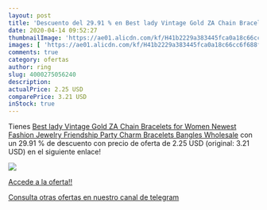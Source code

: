 ```yaml
---
layout: post
title: 'Descuento del 29.91 % en Best lady Vintage Gold ZA Chain Bracelet'
date: 2020-04-14 09:52:27
thumbnailImage: 'https://ae01.alicdn.com/kf/H41b2229a383445fca0a18c66cc6f688fv/Best-lady-Vintage-Gold-ZA-Chain-Bracelets-for-Women-Newest-Fashion-Jewelry-Friendship-Party-Charm-Bracelets.jpg_350x350._SL200_.jpg'
images: [ 'https://ae01.alicdn.com/kf/H41b2229a383445fca0a18c66cc6f688fv/Best-lady-Vintage-Gold-ZA-Chain-Bracelets-for-Women-Newest-Fashion-Jewelry-Friendship-Party-Charm-Bracelets.jpg_350x350._SL200_.jpg' ]
comments: true
category: ofertas
author: ring
slug: 4000275056240
description:
actualPrice: 2.25 USD
comparePrice: 3.21 USD
inStock: true
---
```


Tienes [Best lady Vintage Gold ZA Chain Bracelets for Women Newest Fashion Jewelry Friendship Party Charm Bracelets Bangles Wholesale](https://www.amazon.com/dp/4000275056240/?tag=redken08-20) con un 29.91 % de descuento con precio de oferta de 2.25 USD (original: 3.21 USD) en el siguiente enlace!

[![](https://ae01.alicdn.com/kf/H41b2229a383445fca0a18c66cc6f688fv/Best-lady-Vintage-Gold-ZA-Chain-Bracelets-for-Women-Newest-Fashion-Jewelry-Friendship-Party-Charm-Bracelets.jpg_350x350._SL200_.jpg)](https://www.amazon.com/dp/4000275056240/?tag=redken08-20)

[Accede a la oferta!!](https://www.amazon.com/dp/4000275056240/?tag=redken08-20)

[Consulta otras ofertas en nuestro canal de telegram](https://t.me/s/ofertas25)
